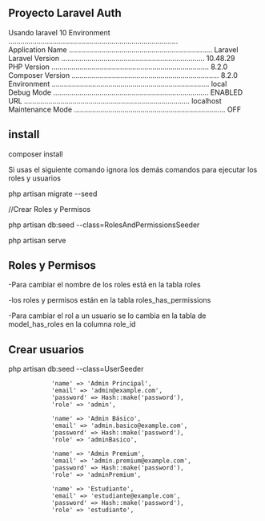 ## Proyecto Laravel Auth

Usando laravel 10
 Environment ....................................................................................  
  Application Name ....................................................................... Laravel  
  Laravel Version ....................................................................... 10.48.29  
  PHP Version .............................................................................. 8.2.0  
  Composer Version ......................................................................... 8.2.0  
  Environment .............................................................................. local  
  Debug Mode ............................................................................. ENABLED  
  URL .................................................................................. localhost  
  Maintenance Mode ........................................................................... OFF  

## install
composer install

Si usas el siguiente comando ignora los demás comandos para ejecutar los roles y usuarios

php artisan migrate --seed 


//Crear Roles y Permisos

php artisan db:seed --class=RolesAndPermissionsSeeder

php artisan serve

## Roles y Permisos

-Para cambiar el nombre de los roles está en la tabla roles

-los roles y permisos están en la tabla roles_has_permissions

-Para cambiar el rol a un usuario se lo cambia en la tabla de model_has_roles en la columna role_id

## Crear usuarios 

php artisan db:seed --class=UserSeeder


                'name' => 'Admin Principal',
                'email' => 'admin@example.com',
                'password' => Hash::make('password'),
                'role' => 'admin',
          
                'name' => 'Admin Básico',
                'email' => 'admin.basico@example.com',
                'password' => Hash::make('password'),
                'role' => 'adminBasico',
            
                'name' => 'Admin Premium',
                'email' => 'admin.premium@example.com',
                'password' => Hash::make('password'),
                'role' => 'adminPremium',
           
                'name' => 'Estudiante',
                'email' => 'estudiante@example.com',
                'password' => Hash::make('password'),
                'role' => 'estudiante',
  